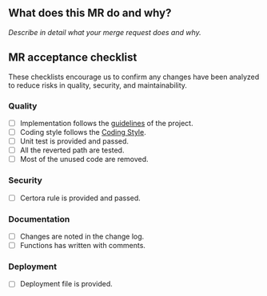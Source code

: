 ## What does this MR do and why?

_Describe in detail what your merge request does and why._

<!--
Please keep this description updated with any discussion that takes place so
that reviewers can understand your intent. Keeping the description updated is
especially important if they didn't participate in the discussion.

-->

## MR acceptance checklist

These checklists encourage us to confirm any changes have been analyzed to reduce risks in quality, security, and maintainability.

### Quality

- [ ] Implementation follows the [guidelines](GUIDELINES.md) of the project.
- [ ] Coding style follows the [Coding Style](https://app.asana.com/0/1110393615095724/1202201092359525/f).
- [ ] Unit test is provided and passed.
- [ ] All the reverted path are tested.
- [ ] Most of the unused code are removed.

### Security

- [ ] Certora rule is provided and passed.

### Documentation

- [ ] Changes are noted in the change log.
- [ ] Functions has written with comments.

### Deployment

- [ ] Deployment file is provided.
